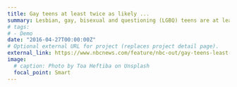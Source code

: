 ```yaml
---
title: Gay teens at least twice as likely ...
summary: Lesbian, gay, bisexual and questioning (LGBQ) teens are at least twice as likely as their ...
# tags:
# - Demo
date: "2016-04-27T00:00:00Z"
# Optional external URL for project (replaces project detail page).
external_link: https://www.nbcnews.com/feature/nbc-out/gay-teens-least-twice-likely-use-illegal-drugs-study-suggests-n898671
image:
  # caption: Photo by Toa Heftiba on Unsplash
  focal_point: Smart
---
```

